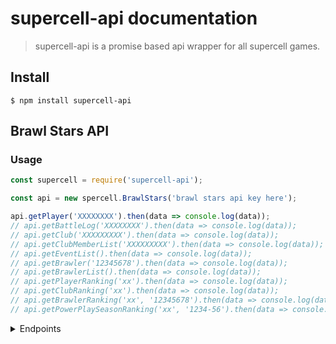 # supercell-api documentation

> supercell-api is a promise based api wrapper for all supercell games.

## Install
```
$ npm install supercell-api
```

## Brawl Stars API

### Usage

```js
const supercell = require('supercell-api');

const api = new spercell.BrawlStars('brawl stars api key here');

api.getPlayer('XXXXXXXX').then(data => console.log(data));
// api.getBattleLog('XXXXXXXX').then(data => console.log(data));
// api.getClub('XXXXXXXXX').then(data => console.log(data));
// api.getClubMemberList('XXXXXXXXX').then(data => console.log(data));
// api.getEventList().then(data => console.log(data));
// api.getBrawler('12345678').then(data => console.log(data));
// api.getBrawlerList().then(data => console.log(data));
// api.getPlayerRanking('xx').then(data => console.log(data));
// api.getClubRanking('xx').then(data => console.log(data));
// api.getBrawlerRanking('xx', '12345678').then(data => console.log(data));
// api.getPowerPlaySeasonRanking('xx', '1234-56').then(data => console.log(data));
```

<details>
<summary>Endpoints</summary>
<table>
    <tr>
        <th>Endpoint</th>
        <th>Function</th>
        <th>Example</th>
        <th>Description</th>
    </tr>
    <tr>
        <td><code>.getPlayer()</code></td>
        <td>player tag without hashtag</td>
        <td><code>.getPlayer('2C9U2UULV')</code></td>
        <td>Get information about a single player by player tag.</td>
    </tr>
    <tr>
        <td><code>.getBattleLog()</code></td>
        <td>player tag without hashtag</td>
        <td><code>.getBattleLog('2C9U2UULV')</code></td>
        <td>Get list of recent battle results for a player.</td>
    </tr>
    <tr>
        <td><code>.getClub()</code></td>
        <td>club tag without hashtag</td>
        <td><code>.getClub('2G0RQJ2VQ')</code></td>
        <td>Get information about a single clan by club tag.</td>
    </tr>
    <tr>
        <td><code>.getClubMemberList()</code></td>
        <td>club tag without hashtag</td>
        <td><code>.getClubMemberList('2G0RQJ2VQ')</code></td>
        <td>List club members.</td>
    </tr>
    <tr>
        <td><code>.getEventList()</code></td>
        <td></td>
        <td></td>
        <td>Get event rotation for ongoing events.</td>
    </tr>
    <tr>
        <td><code>.getBrawler()</code></td>
        <td>brawler id</td>
        <td><code>.getBrawler('16000000')</code></td>
        <td>Get information about a brawler.</td>
    </tr>
    <tr>
        <td><code>.getBrawlerList()</code></td>
        <td></td>
        <td></td>
        <td>Get list of available brawlers.</td>
    </tr>
    <tr>
        <td><code>.getPlayerRanking()</code></td>
        <td>iso2 country code or global</td>
        <td><code>.getPlayerRanking('hu')</code></td>
        <td>Get player rankings for a country or global rankings.</td>
    </tr>
    <tr>
        <td><code>.getClubRanking()</code></td>
        <td>iso2 country code or global</td>
        <td><code>.getPlayerRanking('global')</code></td>
        <td>Get club rankings for a country or global rankings.</td>
    </tr>
    <tr>
        <td><code>.getBrawlerRanking()</code></td>
        <td>iso2 country code or global, brawler id</td>
        <td><code>.getPlayerRanking('hu', '16000000')</code></td>
        <td>Get brawler rankings for a country or global rankings.</td>
    </tr>
    <tr>
        <td><code>.getPowerPlaySeasonRanking()</code></td>
        <td>iso2 country code or global, season id</td>
        <td><code>.getPowerPlaySeasonRanking('hu', '2021-06')</code></td>
        <td>Get power play rankings for a country or global rankings.</td>
    </tr>
</table>